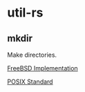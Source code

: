 # util-rs

## mkdir

Make directories.

[FreeBSD Implementation](https://svn.freebsd.org/base/stable/12/bin/mkdir/mkdir.c)

[POSIX Standard](https://pubs.opengroup.org/onlinepubs/9699919799/utilities/mkdir.html)
